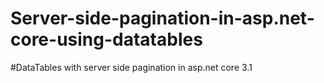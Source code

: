 # Server-side-pagination-in-asp.net-core-using-datatables

#DataTables with server side pagination in asp.net core 3.1
